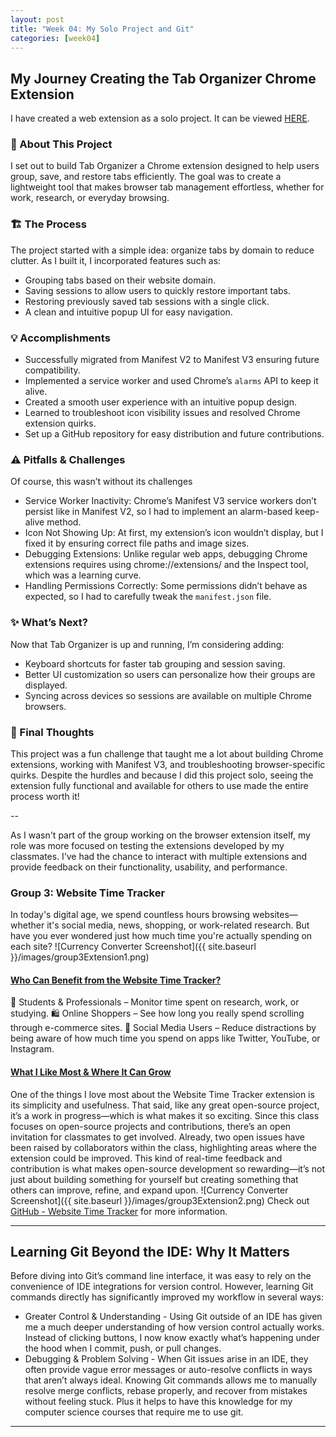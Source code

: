 ```yaml
---
layout: post
title: "Week 04: My Solo Project and Git"
categories: [week04]
---
```


## My Journey Creating the Tab Organizer Chrome Extension
I have created a web extension as a solo project. It can be viewed [HERE](https://github.com/ossd-s25/Tab-Organizer).

### 🚀 About This Project
I set out to build Tab Organizer a Chrome extension designed to help users group, save, and restore tabs efficiently. The goal was to create a lightweight tool that makes browser tab management effortless, whether for work, research, or everyday browsing.

### 🏗️ The Process
The project started with a simple idea: organize tabs by domain to reduce clutter. As I built it, I incorporated features such as:
- Grouping tabs based on their website domain.
- Saving sessions to allow users to quickly restore important tabs.
- Restoring previously saved tab sessions with a single click.
- A clean and intuitive popup UI for easy navigation.

### 💡 Accomplishments
- Successfully migrated from Manifest V2 to Manifest V3 ensuring future compatibility.
- Implemented a service worker and used Chrome’s `alarms` API to keep it alive.
- Created a smooth user experience with an intuitive popup design.
- Learned to troubleshoot icon visibility issues and resolved Chrome extension quirks.
- Set up a GitHub repository for easy distribution and future contributions.

### ⚠️ Pitfalls & Challenges
Of course, this wasn’t without its challenges
- Service Worker Inactivity: Chrome’s Manifest V3 service workers don’t persist like in Manifest V2, so I had to implement an alarm-based keep-alive method.
- Icon Not Showing Up: At first, my extension’s icon wouldn’t display, but I fixed it by ensuring correct file paths and image sizes.
- Debugging Extensions: Unlike regular web apps, debugging Chrome extensions requires using chrome://extensions/ and the Inspect tool, which was a learning curve.
- Handling Permissions Correctly: Some permissions didn’t behave as expected, so I had to carefully tweak the `manifest.json` file.

### ✨ What’s Next?
Now that Tab Organizer is up and running, I’m considering adding:
- Keyboard shortcuts for faster tab grouping and session saving.
- Better UI customization so users can personalize how their groups are displayed.
- Syncing across devices so sessions are available on multiple Chrome browsers.

### 📝 Final Thoughts
This project was a fun challenge that taught me a lot about building Chrome extensions, working with Manifest V3, and troubleshooting browser-specific quirks. Despite the hurdles and because I did this project solo, seeing the extension fully functional and available for others to use made the entire process worth it!

--

As I wasn't part of the group working on the browser extension itself, my role was more focused on testing the extensions developed by my classmates. I’ve had the chance to interact with multiple extensions and provide feedback on their functionality, usability, and performance.

### Group 3: Website Time Tracker
In today's digital age, we spend countless hours browsing websites—whether it's social media, news, shopping, or work-related research. But have you ever wondered just how much time you're actually spending on each site?
![Currency Converter Screenshot]({{ site.baseurl }}/images/group3Extension1.png)

#### <u>Who Can Benefit from the Website Time Tracker?</u>

🚀 Students & Professionals – Monitor time spent on research, work, or studying.
🛍️ Online Shoppers – See how long you really spend scrolling through e-commerce sites.
📱 Social Media Users – Reduce distractions by being aware of how much time you spend on apps like Twitter, YouTube, or Instagram.

#### <u>What I Like Most & Where It Can Grow</u>
One of the things I love most about the Website Time Tracker extension is its simplicity and usefulness. That said, like any great open-source project, it’s a work in progress—which is what makes it so exciting. Since this class focuses on open-source projects and contributions, there’s an open invitation for classmates to get involved. Already, two open issues have been raised by collaborators within the class, highlighting areas where the extension could be improved. This kind of real-time feedback and contribution is what makes open-source development so rewarding—it’s not just about building something for yourself but creating something that others can improve, refine, and expand upon.
![Currency Converter Screenshot]({{ site.baseurl }}/images/group3Extension2.png)
Check out [GitHub - Website Time Tracker](https://github.com/ossd-s25/websiteTimeTracker) for more information.

---
## Learning Git Beyond the IDE: Why It Matters

Before diving into Git’s command line interface, it was easy to rely on the convenience of IDE integrations for version control. However, learning Git commands directly has significantly improved my workflow in several ways:

- Greater Control & Understanding - Using Git outside of an IDE has given me a much deeper understanding of how version control actually works. Instead of clicking buttons, I now know exactly what’s happening under the hood when I commit, push, or pull changes.
- Debugging & Problem Solving - When Git issues arise in an IDE, they often provide vague error messages or auto-resolve conflicts in ways that aren’t always ideal. Knowing Git commands allows me to manually resolve merge conflicts, rebase properly, and recover from mistakes without feeling stuck. Plus it helps to have this knowledge for my computer science courses that require me to use git.

---
